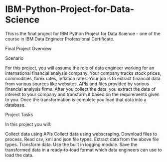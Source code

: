 # IBM-Python-Project-for-Data-Science
This is the final project for IBM Python Project for Data Science - one of the course in IBM Data Engineer Professional Certificate.

Final Project Overview

Scenario

For this project, you will assume the role of data engineer working for an international financial analysis company. Your company tracks stock prices, commodities, forex rates, inflation rates. Your job is to extract financial data from various sources like websites, APIs and files provided by various financial analysis firms. After you collect the data, you extract the data of interest to your company and transform it based on the requirements given to you. Once the transformation is complete you load that data into a database.

Project Tasks

In this project you will:

Collect data using APIs
Collect data using webscraping.
Download files to process.
Read csv, xml and json file types.
Extract data from the above file types.
Transform data.
Use the built in logging module.
Save the transformed data in a ready-to-load format which data engineers can use to load the data.
